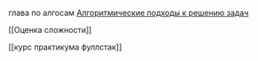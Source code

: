 
глава по алгосам
[Алгоритмические подходы к решению задач ]()

[[Оценка сложности]]

[[курс практикума фуллстак]]
